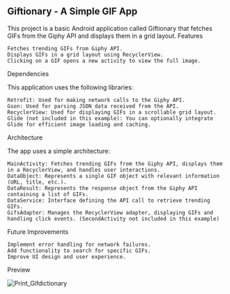 ## Giftionary - A Simple GIF App 

This project is a basic Android application called Giftionary that fetches GIFs from the Giphy API and displays them in a grid layout.
Features

    Fetches trending GIFs from Giphy API.
    Displays GIFs in a grid layout using RecyclerView.
    Clicking on a GIF opens a new activity to view the full image.

Dependencies

This application uses the following libraries:

    Retrofit: Used for making network calls to the Giphy API.
    Gson: Used for parsing JSON data received from the API.
    RecyclerView: Used for displaying GIFs in a scrollable grid layout.
    Glide (not included in this example): You can optionally integrate Glide for efficient image loading and caching.

Architecture

The app uses a simple architecture:

    MainActivity: Fetches trending GIFs from the Giphy API, displays them in a RecyclerView, and handles user interactions.
    DataObject: Represents a single GIF object with relevant information (URL, title, etc.).
    DataResult: Represents the response object from the Giphy API containing a list of GIFs.
    DataService: Interface defining the API call to retrieve trending GIFs.
    GifsAdapter: Manages the RecyclerView adapter, displaying GIFs and handling click events. (SecondActivity not included in this example)

Future Improvements

    Implement error handling for network failures.
    Add functionality to search for specific GIFs.
    Improve UI design and user experience.

Preview

![Print_Gifdictionary](https://github.com/user-attachments/assets/24f10651-948d-4a47-9ad3-d8afb30bf26e)
